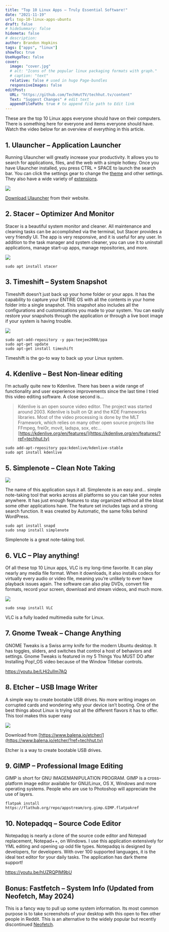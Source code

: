 ```yaml
---
title: "Top 10 Linux Apps – Truly Essential Software!"
date: "2021-11-19"
url: top-10-linux-apps-ubuntu
draft: false
# hideSummary: false
hidemeta: false
# description:
author: Brandon Hopkins
tags: ["apps", "linux"]
showToc: true
UseHugoToc: false
cover:
  image: "cover.jpg"
  # alt: "Icons of the popular linux packaging formats with graph."
  # caption: "text"
  relative: false # used in hugo Page-bundles
  responsiveImages: false
editPost:
  URL: "https://github.com/TechHutTV/techhut.tv/content"
  Text: "Suggest Changes" # edit text
  appendFilePath: true # to append file path to Edit link
---
```


These are the top 10 Linux apps everyone should have on their computers. There is something here for everyone and items everyone should have. Watch the video below for an overview of everything in this article.

## 1\. Ulauncher – Application Launcher

Running Ulauncher will greatly increase your productivity. It allows you to search for applications, files, and the web with a simple hotkey. Once you have Ulauncher installed, you press CTRL + SPACE to launch the search bar. You can click the settings gear to change the [theme](https://gist.github.com/gornostal/02a232e6e560da7946c053555ced6cce?ref=techhut.tv) and other settings. They also have a wide variety of [extensions](https://ext.ulauncher.io/?ref=techhut.tv).

![](images/2-ulauncher-linux.png)

[Download Ulauncher](https://ulauncher.io/?ref=techhut.tv#Download) from their website.

## 2\. Stacer – Optimizer And Monitor

Stacer is a beautiful system monitor and cleaner. All maintenance and cleaning tasks can be accomplished via the terminal, but Stacer provides a very friendly UI. The app is very responsive, and it is useful for any user. In addition to the task manager and system cleaner, you can use it to uninstall applications, manage start-up apps, manage repositories, and more.

![](images/3-stacer-in-linux.png)

```
sudo apt install stacer
```

## 3\. Timeshift – System Snapshot

Timeshift doesn’t just back up your home folder or your apps. It has the capability to capture your ENTIRE OS with all the contents in your home folder into a single snapshot. This snapshot also includes all the configurations and customizations you made to your system. You can easily restore your snapshots through the application or through a live boot image if your system is having trouble.

![](images/4-timeshift-linux.png)

```
sudo apt-add-repository -y ppa:teejee2008/ppa
sudo apt-get update
sudo apt-get install timeshift
```

Timeshift is the go-to way to back up your Linux system.

## 4\. Kdenlive – Best Non-linear editing

I’m actually quite new to Kdenlive. There has been a wide range of functionality and user experience improvements since the last time I tried this video editing software. A close second is…

> Kdenlive is an open source video editor. The project was started around 2003. Kdenlive is built on Qt and the KDE Frameworks libraries. Most of the video processing is done by the MLT Framework, which relies on many other open source projects like FFmpeg, frei0r, movit, ladspa, sox, etc… [https://kdenlive.org/en/features/](https://kdenlive.org/en/features/?ref=techhut.tv)

```
sudo add-apt-repository ppa:kdenlive/kdenlive-stable
sudo apt install kdenlive
```

## 5\. Simplenote – Clean Note Taking

![](images/5-simplenote-linux.png)

The name of this application says it all. Simplenote is an easy and… simple note-taking tool that works across all platforms so you can take your notes anywhere. It has just enough features to stay organized without all the bloat some other applications have. The feature set includes tags and a strong search function. It was created by Automatic, the same folks behind WordPress.

```
sudo apt install snapd
sudo snap install simplenote
```

Simplenote is a great note-taking tool.

## 6\. VLC – Play anything!

Of all these top 10 Linux apps, VLC is my long-time favorite. It can play nearly any media file format. When it downloads, it also installs codecs for virtually every audio or video file, meaning you’re unlikely to ever have playback issues again. The software can also play DVDs, convert file formats, record your screen, download and stream videos, and much more.

![](images/6-vlc-linux.png)

```
sudo snap install VLC
```

VLC is a fully loaded multimedia suite for Linux.

## 7\. Gnome Tweak – Change Anything

GNOME Tweaks is a Swiss army knife for the modern Ubuntu desktop. It has toggles, sliders, and switches that control a host of behaviors and settings. Gnome Tweaks is featured in my 5 Things You MUST DO after Installing Pop!\_OS video because of the Window Titlebar controls.

https://youtu.be/LHj2ulIm7AQ

## 8\. Etcher – USB Image Writer

A simple way to create bootable USB drives. No more writing images on corrupted cards and wondering why your device isn’t booting. One of the best things about Linux is trying out all the different flavors it has to offer. This tool makes this super easy

![](images/7-etcher-usb-image-burner.jpg)

Download from [https://www.balena.io/etcher/](https://www.balena.io/etcher/?ref=techhut.tv)

Etcher is a way to create bootable USB drives.

## 9\. GIMP – Professional Image Editing

GIMP is short for GNU IMAGEMANIPULATION PROGRAM. GIMP is a cross-platform image editor available for GNU/Linux, OS X, Windows and more operating systems. People who are use to Photoshop will appreciate the use of layers.

```
flatpak install https://flathub.org/repo/appstream/org.gimp.GIMP.flatpakref
```

## 10\. Notepadqq – Source Code Editor

Notepadqq is nearly a clone of the source code editor and Notepad replacement, Notepad++, on Windows. I use this application extensively for YML editing and opening up odd file types. Notepadqq is designed by developers, for developers. With over 100 supported languages, it is the ideal text editor for your daily tasks. The application has dark theme support!

https://youtu.be/hUZRQPlM9bU

## Bonus: Fastfetch – System Info (Updated from Neofetch, May 2024)

This is a fancy way to pull up some system information. Its most common purpose is to take screenshots of your desktop with this open to flex other people in Reddit. This is an alternative to the widely popular but recently discontinued [Neofetch](https://github.com/dylanaraps/neofetch).
